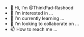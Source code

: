 - 👋 Hi, I’m @ThinkPad-Rashood
- 👀 I’m interested in ...
- 🌱 I’m currently learning ...
- 💞️ I’m looking to collaborate on ...
- 📫 How to reach me ...

<!---
ThinkPad-Rashood/ThinkPad-Rashood is a ✨ special ✨ repository because its `README.md` (this file) appears on your GitHub profile.
You can click the Preview link to take a look at your changes.
--->
